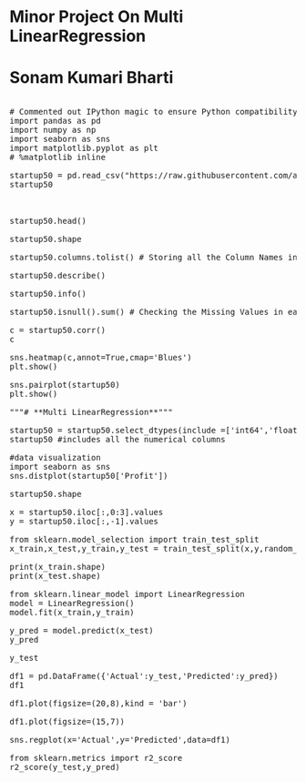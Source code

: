 # **Minor Project On Multi LinearRegression** #
# **Sonam Kumari Bharti** #
<pre>

# Commented out IPython magic to ensure Python compatibility.
import pandas as pd
import numpy as np
import seaborn as sns
import matplotlib.pyplot as plt
# %matplotlib inline

startup50 = pd.read_csv("https://raw.githubusercontent.com/arib168/data/main/50_Startups.csv")
startup50



startup50.head()

startup50.shape

startup50.columns.tolist() # Storing all the Column Names in a List

startup50.describe()

startup50.info()

startup50.isnull().sum() # Checking the Missing Values in each Column of the DataFrame

c = startup50.corr()
c

sns.heatmap(c,annot=True,cmap='Blues')
plt.show()

sns.pairplot(startup50)
plt.show()

"""# **Multi LinearRegression**"""

startup50 = startup50.select_dtypes(include =['int64','float64']) #data cleaning 
startup50 #includes all the numerical columns

#data visualization 
import seaborn as sns 
sns.distplot(startup50['Profit'])

startup50.shape

x = startup50.iloc[:,0:3].values
y = startup50.iloc[:,-1].values

from sklearn.model_selection import train_test_split 
x_train,x_test,y_train,y_test = train_test_split(x,y,random_state=0)

print(x_train.shape)
print(x_test.shape)

from sklearn.linear_model import LinearRegression 
model = LinearRegression()
model.fit(x_train,y_train)

y_pred = model.predict(x_test)
y_pred

y_test

df1 = pd.DataFrame({'Actual':y_test,'Predicted':y_pred})
df1

df1.plot(figsize=(20,8),kind = 'bar')

df1.plot(figsize=(15,7))

sns.regplot(x='Actual',y='Predicted',data=df1)

from sklearn.metrics import r2_score
r2_score(y_test,y_pred)



</pre>
